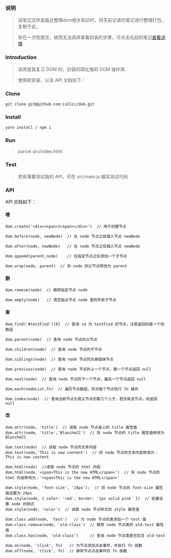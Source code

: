 ### 说明
> 该笔记文件是最近整理dom相关知识时，将先前记录的笔记进行整理打包，复制于此，
> 
> 存在一次性提交，故而无法具体查看封装的步骤，可点击先前的笔记[查看详情](https://github.com/isCCcc/dom)

### Introduction
> 该库是我复习 DOM 时，封装的简化版的 DOM 操作库.
> 
> 使用和安装，以及 API 文档如下：

### Clone
`git clone git@github.com:isCCcc/dom.git`

### Install
`yarn install / npm i`

### Run
> parcel src/index.html

### Test
> 若有需要测试我的 API，可在 src/main.js 编写测试代码

### API
API 文档如下：

#### 增
```
dom.create('<div><span>1<span></div>')  // 用于创建节点
```           


```
dom.before(node, newNode)  // 在 node 节点之前插入节点 newNode
```         

```
dom.after(node, newNode)   // 在 node 节点之后插入节点 newNode
```            

```
dom.appemd(parent,node)    // 在指定节点之后添加一个子节点
```     

```
dom.wrap(node, parent)  // 将 node 的父节点修改为 parent
```          



#### 删
```
dom.remove(node)  // 删除指定节点 node
```      

```
dom.empty(node)   // 清空指点节点 node 里的所有子节点
```   


#### 查
```
dom.find('#testFind')[0]  // 查询 id 为 testFind 的节点，注意返回的是一个伪数组
```         

```
dom.parent(node)  // 查询 node 节点的父节点
```         

```
dom.children(node)  // 查询 node 节点的子节点
```         

```
dom.siblings(node)  // 查询 node 节点的兄弟姐妹节点
```         

```
dom.previous(node)  // 查询 node 节点的上一个节点，第一个节点返回 null
```         

```
dom.next(node)  // 查询 node 节点的下一个节点，最后一个节点返回 null
```         

```
dom.each(nodeList,fn)  // 遍历节点数组，并对每个节点执行 fn 操作
```         

```
dom.index(node)  // 查询当前节点为其父节点的第几个儿子，若没有该节点，则返回null
```         


#### 改
```
dom.attr(node, 'title')  // 读取 node 节点身上的 title 属性值                 
dom.attr(node, 'title','BlancheCC')  // 将 node 节点的 title 属性值修改为 BlancheCC           
```         

```
dom.text(node)  // 读取 node 节点的文本内容            
dom.text(node,'This is new content')  // 将 node 节点的文本内容修改为：This is new content
````          

```
dom.html(node)  //读取 node 节点的 html 内容           
dom.html(node,'<span>This is the new HTML</span>')  // 将 node 节点的 html 内容修改为：'<span>This is the new HTML</span>'
```         

``` 
dom.style(node, 'font-size', '24px');  // 将 node 节点的 font-size 属性值设置为 24px
dom.style(node, { color: 'red', border: '1px solid pink' })  // 批量设置 node 的样式
dom.style(node, 'color')  // 读取 node 节点样式的 style 属性值
```        

```
dom.class.add(node, 'test')   // 为 node 节点的类添加一个 test 值
dom.class.remove(node, 'old-class')  // 移除 node 节点类的 old-test 属性值
dom.class.has(node, 'old-class')     // 查询 node 节点类是否包含 old-test
```           

```
dom.on(node, 'click', fn)   // 为节点添加点击事件，并执行 fn 函数
dom.off(node, 'click', fn)  // 移除节点点击事件的 fn 函数
```          


